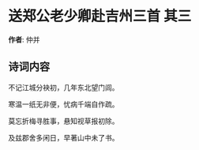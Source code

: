 # 送郑公老少卿赴吉州三首  其三

**作者**: 仲并

## 诗词内容

不记江城分袂初，几年东北望门闾。

寒温一纸无非便，忧病千端自作疏。

莫忘折梅寻胜事，悬知视草报初除。

及兹郡舍多闲日，早著山中未了书。

